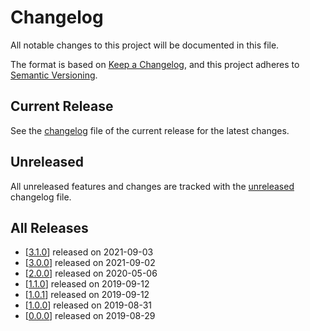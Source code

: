 # Changelog

All notable changes to this project will be documented in this file.

The format is based on [Keep a Changelog](https://keepachangelog.com/en/1.0.0/),
and this project adheres to [Semantic Versioning](https://semver.org/spec/v2.0.0.html).

## Current Release

See the [changelog](.changelog/CHANGELOG-3.1.0.md) file of the current release for the latest changes.

## Unreleased

All unreleased features and changes are tracked with the [unreleased](.changelog/UNRELEASED.md) changelog file.

## All Releases

- [[3.1.0](.changelog/CHANGELOG-3.1.0.md)] released on 2021-09-03
- [[3.0.0](.changelog/CHANGELOG-3.0.0.md)] released on 2021-09-02
- [[2.0.0](.changelog/CHANGELOG-2.0.0.md)] released on 2020-05-06
- [[1.1.0](.changelog/CHANGELOG-1.1.0.md)] released on 2019-09-12
- [[1.0.1](.changelog/CHANGELOG-1.0.1.md)] released on 2019-09-12
- [[1.0.0](.changelog/CHANGELOG-1.0.0.md)] released on 2019-08-31
- [[0.0.0](.changelog/CHANGELOG-0.0.0.md)] released on 2019-08-29
